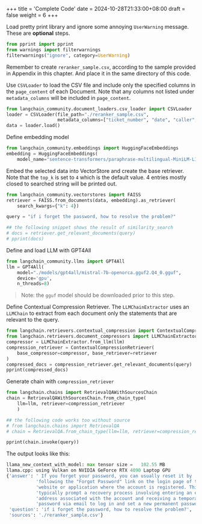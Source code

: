 +++
title = 'Complete Code'
date = 2024-10-28T21:33:00+08:00
draft = false
weight = 6
+++

Load pretty print library and ignore some annoying `UserWarning` message. These are **optional** steps.

```py
from pprint import pprint
from warnings import filterwarnings
filterwarnings("ignore", category=UserWarning)
```

Remember to create `reranker_sample.csv`, according to the sample provided in Appendix in this chapter. And place it in the same directory of this code.

Use `CSVLoader` to load the CSV file and include only the specified columns in the `page_content` of each Document. Note that any columns not listed under `metadata_columns` will be included in `page_content`.

```py
from langchain_community.document_loaders.csv_loader import CSVLoader
loader = CSVLoader(file_path="./reranker_sample.csv",
                   metadata_columns=["ticket_number", "date", "caller", "responder", "timestamp"])
data = loader.load()
```

Define embedding model

```py
from langchain_community.embeddings import HuggingFaceEmbeddings
embedding = HuggingFaceEmbeddings(
    model_name="sentence-transformers/paraphrase-multilingual-MiniLM-L12-v2")
```

Embed the selected data into VectorStore and create the base retriever. Note that the `top_k` is set to `4` which is the default value. 4 entries mostly closed to searched string will be printed out.

```py
from langchain_community.vectorstores import FAISS
retriever = FAISS.from_documents(data, embedding).as_retriever(
    search_kwargs={"k": 4})

query = "if i forget the password, how to resolve the problem?"

## the following snippet shows the result of similarity_search
# docs = retriever.get_relevant_documents(query)
# pprint(docs)
```

Define and load LLM with GPT4All
```py
from langchain_community.llms import GPT4All
llm = GPT4All(
    model="./models/gpt4all/mistral-7b-openorca.gguf2.Q4_0.gguf",
    device='gpu',
    n_threads=8)
```

> Note: the `gguf` model should be downloaded prior to this step.

Define Contextual Compression Retriever. The `LLMChainExtractor` uses an `LLMChain` to extract from each document only the statements that are relevant to the query.

```python
from langchain.retrievers.contextual_compression import ContextualCompressionRetriever
from langchain.retrievers.document_compressors import LLMChainExtractor
compressor = LLMChainExtractor.from_llm(llm)
compression_retriever = ContextualCompressionRetriever(
    base_compressor=compressor, base_retriever=retriever
)
compressed_docs = compression_retriever.get_relevant_documents(query)
pprint(compressed_docs)
```

Generate chain with `compression_retriever`
```py
from langchain.chains import RetrievalQAWithSourcesChain
chain = RetrievalQAWithSourcesChain.from_chain_type(
    llm=llm, retriever=compression_retriever
    )

## the following code works too without source
# from langchain.chains import RetrievalQA
# chain = RetrievalQA.from_chain_type(llm=llm, retriever=compression_retriever)

pprint(chain.invoke(query))
```

The output looks like this:

```py
llama_new_context_with_model: max tensor size =   102.55 MB
llama.cpp: using Vulkan on NVIDIA GeForce RTX 4090 Laptop GPU
{'answer': ' If you forget your password, you can usually reset it by '
           'following the "Forgot Password" link on the login page of the '
           'website or application where the account is registered. This will '
           'typically prompt a recovery process involving entering an email '
           'address associated with the account and receiving a temporary '
           'password via email to log in and set a new permanent password.\n',
 'question': 'if i forget the password, how to resolve the problem?',
 'sources': './reranker_sample.csv'}
```
